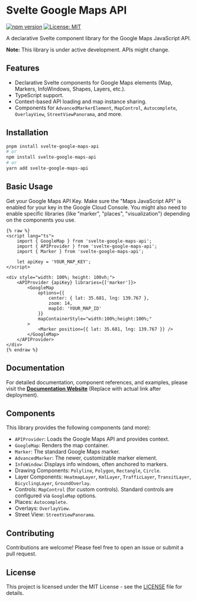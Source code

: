 # Svelte Google Maps API

[![npm version](https://badge.fury.io/js/svelte-google-maps-api.svg)](https://badge.fury.io/js/svelte-google-maps-api)
[![License: MIT](https://img.shields.io/badge/License-MIT-yellow.svg)](https://opensource.org/licenses/MIT)

A declarative Svelte component library for the Google Maps JavaScript API.

**Note:** This library is under active development. APIs might change.

## Features

*   Declarative Svelte components for Google Maps elements (Map, Markers, InfoWindows, Shapes, Layers, etc.).
*   TypeScript support.
*   Context-based API loading and map instance sharing.
*   Components for `AdvancedMarkerElement`, `MapControl`, `Autocomplete`, `OverlayView`, `StreetViewPanorama`, and more.

## Installation

```bash
pnpm install svelte-google-maps-api
# or
npm install svelte-google-maps-api
# or
yarn add svelte-google-maps-api
```

## Basic Usage

Get your Google Maps API Key. Make sure the "Maps JavaScript API" is enabled for your key in the Google Cloud Console. You might also need to enable specific libraries (like "marker", "places", "visualization") depending on the components you use.

```svelte
{% raw %}
<script lang="ts">
	import { GoogleMap } from 'svelte-google-maps-api';
	import { APIProvider } from 'svelte-google-maps-api';
	import { Marker } from 'svelte-google-maps-api';

	let apiKey = 'YOUR_MAP_KEY';
</script>

<div style="width: 100%; height: 100vh;">
	<APIProvider {apiKey} libraries={['marker']}>
		<GoogleMap
			options={{
				center: { lat: 35.681, lng: 139.767 },
				zoom: 14,
				mapId: 'YOUR_MAP_ID'
			}}
			mapContainerStyle="width:100%;height:100%;"
		>
			<Marker position={{ lat: 35.681, lng: 139.767 }} />
		</GoogleMap>
	</APIProvider>
</div>
{% endraw %}
```

## Documentation

For detailed documentation, component references, and examples, please visit the **[Documentation Website]([https://skyt-a.github.io/svelte-google-maps-api/docs](https://skyt-a.github.io/svelte-google-maps-api-docs/))** (Replace with actual link after deployment).

## Components

This library provides the following components (and more):

*   `APIProvider`: Loads the Google Maps API and provides context.
*   `GoogleMap`: Renders the map container.
*   `Marker`: The standard Google Maps marker.
*   `AdvancedMarker`: The newer, customizable marker element.
*   `InfoWindow`: Displays info windows, often anchored to markers.
*   Drawing Components: `Polyline`, `Polygon`, `Rectangle`, `Circle`.
*   Layer Components: `HeatmapLayer`, `KmlLayer`, `TrafficLayer`, `TransitLayer`, `BicyclingLayer`, `GroundOverlay`.
*   Controls: `MapControl` (for custom controls). Standard controls are configured via `GoogleMap` options.
*   Places: `Autocomplete`.
*   Overlays: `OverlayView`.
*   Street View: `StreetViewPanorama`.

## Contributing

Contributions are welcome! Please feel free to open an issue or submit a pull request.
 

## License

This project is licensed under the MIT License - see the [LICENSE](LICENSE) file for details.
